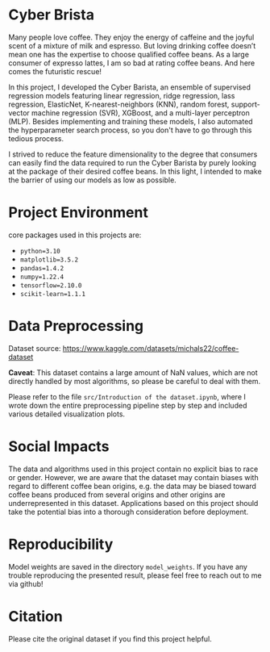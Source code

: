 # Cyber Brista
Many people love coffee. They enjoy the energy of caffeine and the joyful scent of a mixture of milk and espresso. But loving drinking coffee doesn’t mean one has the expertise to choose qualified coffee beans. As a large consumer of expresso lattes, I am so bad at rating coffee beans. And here comes the futuristic rescue! 

In this project, I developed the Cyber Barista, an ensemble of supervised regression models featuring linear regression, ridge regression, lass regression, ElasticNet, K-nearest-neighbors (KNN), random forest, support-vector machine regression (SVR), XGBoost, and a multi-layer perceptron (MLP). Besides implementing and training these models, I also automated the hyperparameter search process, so you don't have to go through this tedious process.

I strived to reduce the feature dimensionality to the degree that consumers can easily find the data required to run the Cyber Barista by purely looking at the package of their desired coffee beans. In this light, I intended to make the barrier of using our models as low as possible. 

# Project Environment
core packages used in this projects are:
- `python=3.10`
- `matplotlib=3.5.2`
- `pandas=1.4.2`
- `numpy=1.22.4`
- `tensorflow=2.10.0`
- `scikit-learn=1.1.1`


# Data Preprocessing
Dataset source: https://www.kaggle.com/datasets/michals22/coffee-dataset

**Caveat**: This dataset contains a large amount of NaN values, which are not directly handled by most algorithms, so please be careful to deal with them.

Please refer to the file `src/Introduction of the dataset.ipynb`, where I wrote down the entire preprocessing pipeline step by step and included various detailed visualization plots.

# Social Impacts
The data and algorithms used in this project contain no explicit bias to race or gender. However, we are aware that the dataset may contain biases with regard to different coffee bean origins, e.g. the data may be biased toward coffee beans produced from several origins and other origins are underrepresented in this dataset. Applications based on this project should take the potential bias into a thorough consideration before deployment.

# Reproducibility
Model weights are saved in the directory `model_weights`. If you have any trouble reproducing the presented result, please feel free to reach out to me via github!

# Citation
Please cite the original dataset if you find this project helpful.
